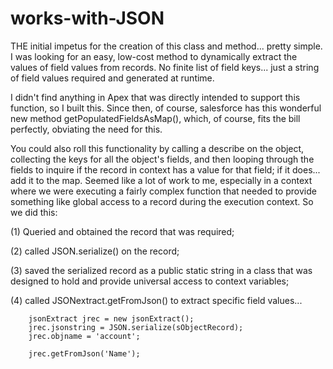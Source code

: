 # works-with-JSON

THE initial impetus for the creation of this class and method... pretty simple.  I was looking for an easy, low-cost method to dynamically extract the values of field values from records.  No finite list of field keys... just a string of field values required and generated at runtime.

I didn't find anything in Apex that was directly intended to support this function, so I built this.  Since then, of course, salesforce has this wonderful new method getPopulatedFieldsAsMap(), which, of course, fits the bill perfectly, obviating the need for this.

You could also roll this functionality by calling a describe on the object, collecting the keys for all the object's fields, and then looping through the fields to inquire if the record in context has a value for that field; if it does... add it to the map.  Seemed like a lot of work to me, especially in a context where we were executing a fairly complex function that needed to provide something like global access to a record during the execution context.  So we did this:

(1)   Queried and obtained the record that was required;

(2)   called JSON.serialize() on the record;

(3)   saved the serialized record as a public static string in a class that was designed to hold and provide universal access to context variables;

(4)   called JSONextract.getFromJson() to extract specific field values...

        jsonExtract jrec = new jsonExtract();
        jrec.jsonstring = JSON.serialize(sObjectRecord);
        jrec.objname = 'account';
        
        jrec.getFromJson('Name');

